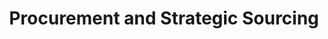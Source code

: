 ---
title:  "Procurement and Strategic Sourcing"
categories: [services, Operational-Excellence-and-Execution]
intro: Analyzing spend effectiveness within organizations, identifying contract renegotiation opportunities, and assisting with vendor selections.
---
